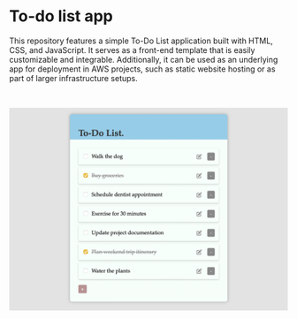 # To-do list app

This repository features a simple To-Do List application built with HTML, CSS, and JavaScript. It serves as a front-end template that is easily customizable and integrable. Additionally, it can be used as an underlying app for deployment in AWS projects, such as static website hosting or as part of larger infrastructure setups.

<br/>

<p align="center">
<img src="images/to-do-list.png" alt="image" style="width:700px;"/>
</p>

